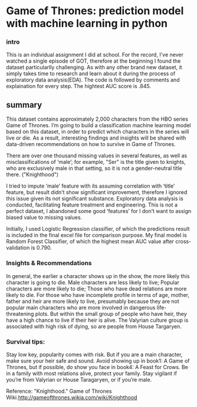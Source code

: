 # Game of Thrones: prediction model with machine learning in python


### intro
This is an individual assignment I did at school.
For the record, I've never watched a single episode of GOT, therefore at the beginning I found the dataset particularlly challenging.
As with any other brand new dataset, it simply takes time to research and learn about it during the process of exploratory data analysis(EDA).
The code is followed by comments and explaination for every step.
The hightest AUC score is .845.

## summary
This dataset contains approximately 2,000 characters from the HBO series Game of Thrones. 
I’m going to build a classification machine learning model based on this dataset, in order to predict which characters in the series will live or die. As a result, interesting findings and insights will be shared with data-driven recommendations on how to survive in Game of Thrones.

There are over one thousand missing values in several features, as well as misclassifications of ‘male’; for example, "Ser" is the title given to knights, who are exclusively male in that setting, so it is not a gender-neutral title there. ("Knighthood")

I tried to impute ‘male’ feature with its assuming correlation with ‘title’ feature, but result didn’t show significant improvement, therefore I ignored this issue given its not significant substance. Exploratory data analysis is conducted, facilitating feature treatment and engineering. This is not a perfect dataset, I abandoned some good ‘features’ for I don’t want to assign biased value to missing values.

Initially, I used Logistic Regression classifier, of which the predictions result is included in the final excel file for comparison purpose. My final model is Random Forest Classifier, of which the highest mean AUC value after cross-validation is 0.790. 


### Insights & Recommendations
In general, the earlier a character shows up in the show, the more likely this character is going to die. Male characters are less likely to live; Popular characters are more likely to die; Those who have dead relations are more likely to die.
For those who have incomplete profile in terms of age, mother, father and heir are more likely to live, presumably because they are not popular main characters who are more involved in dangerous life-threatening plots. But within the small group of people who have heir, they have a high chance to live if their heir is alive.
The Valyrian culture group is associated with high risk of dying, so are people from House Targaryen.

### Survival tips:
Stay low key, popularity comes with risk. But if you are a main character, make sure your heir safe and sound.
Avoid showing up in book1: A Game of Thrones, but if possible, do show you face in book4: A Feast for Crows.
Be in a family with most relations alive, protect your family.
Stay vigilant if you’re from Valyrian or House Taragaryen, or if you’re male.






Reference:
"Knighthood." Game of Thrones Wiki.http://gameofthrones.wikia.com/wiki/Knighthood






